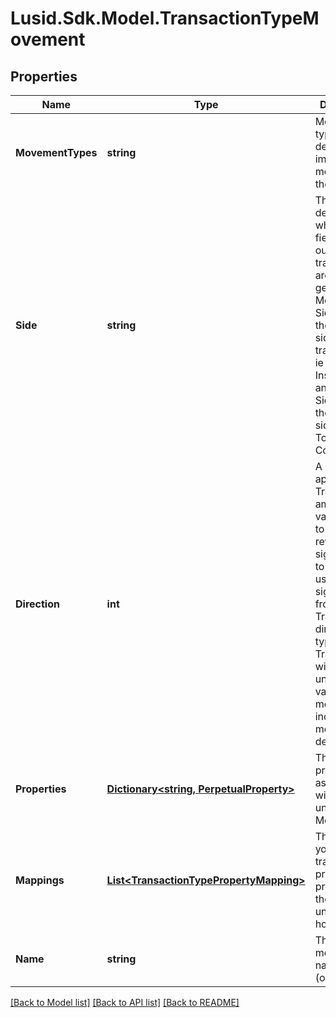 # Lusid.Sdk.Model.TransactionTypeMovement

## Properties

Name | Type | Description | Notes
------------ | ------------- | ------------- | -------------
**MovementTypes** | **string** | Movement types determine the impact of the movement on the holdings | 
**Side** | **string** | The Side determines which of the fields from our transaction are used to generate the Movement. Side1 means the &#39;security&#39; side of the transaction, ie the Instrument and Units; Side2 means the &#39;cash&#39; side, ie the Total Consideration | 
**Direction** | **int** |  A multiplier to apply to Transaction amounts; the values are -1 to indicate to reverse the signs and 1 to indicate to use the signed values from the Transaction directly. For a typical Transaction with unsigned values, 1 means increase, -1 means decrease | 
**Properties** | [**Dictionary&lt;string, PerpetualProperty&gt;**](PerpetualProperty.md) | The properties associated with the underlying Movement | [optional] 
**Mappings** | [**List&lt;TransactionTypePropertyMapping&gt;**](TransactionTypePropertyMapping.md) | This allows you to map a transaction property to a property on the underlying holding | [optional] 
**Name** | **string** | The movement name (optional) | [optional] 

[[Back to Model list]](../README.md#documentation-for-models) [[Back to API list]](../README.md#documentation-for-api-endpoints) [[Back to README]](../README.md)

